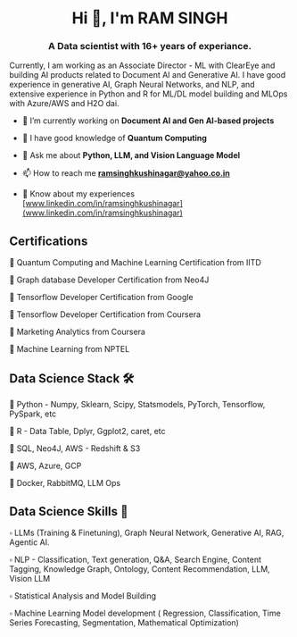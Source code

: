 <h1 align="center">Hi 👋, I'm RAM SINGH</h1>
<h3 align="center">A Data scientist with 16+ years of experiance.</h3>

Currently, I am working as an Associate Director - ML with ClearEye and building AI products related to Document AI and Generative AI. I have good experience in generative AI, Graph Neural Networks, and NLP, and extensive experience in Python and R for ML/DL model building and MLOps with Azure/AWS and H2O dai.

- 🔭 I’m currently working on **Document AI and Gen AI-based projects**

- 🌱 I have good knowledge of **Quantum Computing**

- 💬 Ask me about **Python, LLM, and Vision Language Model**

- 📫 How to reach me **ramsinghkushinagar@yahoo.co.in**

- 📄 Know about my experiences [www.linkedin.com/in/ramsinghkushinagar](www.linkedin.com/in/ramsinghkushinagar)

## Certifications
:small_blue_diamond: Quantum Computing and Machine Learning Certification from IITD

:small_blue_diamond: Graph database Developer Certification from Neo4J

:small_blue_diamond: Tensorflow Developer Certification from Google

:small_blue_diamond: Tensorflow Developer Certification from Coursera

:small_blue_diamond: Marketing Analytics from Coursera

:small_blue_diamond: Machine Learning from NPTEL

## Data Science Stack :hammer_and_wrench:

:radio_button: Python - Numpy, Sklearn, Scipy, Statsmodels, PyTorch, Tensorflow, PySpark, etc

:radio_button: R - Data Table, Dplyr, Ggplot2, caret, etc

:radio_button: SQL, Neo4J, AWS - Redshift & S3

:radio_button: AWS, Azure, GCP

:radio_button: Docker, RabbitMQ, LLM Ops


## Data Science Skills :toolbox:
:white_small_square: LLMs (Training & Finetuning), Graph Neural Network, Generative AI, RAG, Agentic AI.

:white_small_square: NLP - Classification, Text generation, Q&A, Search Engine, Content Tagging, Knowledge Graph, Ontology, Content Recommendation, LLM, Vision LLM

:white_small_square: Statistical Analysis and Model Building

:white_small_square: Machine Learning Model development ( Regression, Classification, Time Series Forecasting, Segmentation, Mathematical Optimization)

